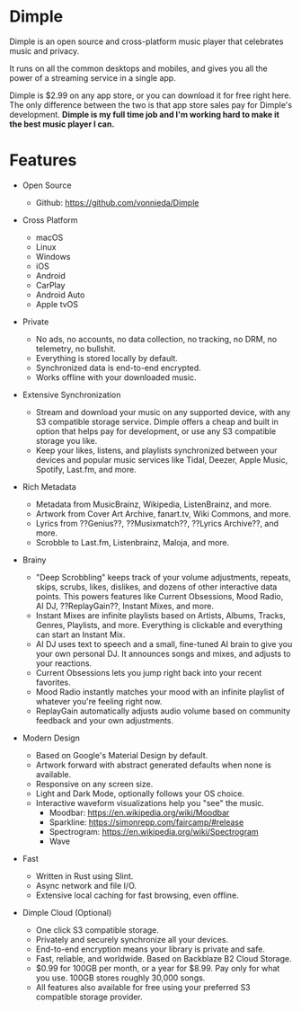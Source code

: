 # Dimple

Dimple is an open source and cross-platform music player that celebrates music
and privacy. 

It runs on all the common desktops and mobiles, and gives you all the power of
a streaming service in a single app. 

Dimple is $2.99 on any app store, or you can download it for free right here. 
The only difference between the two is that app store sales pay for Dimple's
development. **Dimple is my full time job and I'm working hard to make it the
best music player I can.**

# Features

- Open Source
  - Github: https://github.com/vonnieda/Dimple

- Cross Platform
  - macOS
  - Linux
  - Windows
  - iOS
  - Android
  - CarPlay
  - Android Auto
  - Apple tvOS

- Private
  - No ads, no accounts, no data collection, no tracking, no DRM, no telemetry,
    no bullshit.
  - Everything is stored locally by default.
  - Synchronized data is end-to-end encrypted.
  - Works offline with your downloaded music.

- Extensive Synchronization
  - Stream and download your music on any supported device, with any S3
    compatible storage service. Dimple offers a cheap and built in option that
    helps pay for development, or use any S3 compatible storage you like.
  - Keep your likes, listens, and playlists synchronized between your devices
    and popular music services like Tidal, Deezer, Apple Music, Spotify,
    Last.fm, and more.

- Rich Metadata
  - Metadata from MusicBrainz, Wikipedia, ListenBrainz, and more.
  - Artwork from Cover Art Archive, fanart.tv, Wiki Commons, and more.
  - Lyrics from ??Genius??, ??Musixmatch??, ??Lyrics Archive??, and more.
  - Scrobble to Last.fm, Listenbrainz, Maloja, and more.

- Brainy
  - "Deep Scrobbling" keeps track of your volume adjustments, repeats, skips,
    scrubs, likes, dislikes, and dozens of other interactive data points. This
    powers features like Current Obsessions, Mood Radio, AI DJ, ??ReplayGain??,
    Instant Mixes, and more.
  - Instant Mixes are infinite playlists based on Artists, Albums, Tracks,
    Genres, Playlists, and more. Everything is clickable and everything can
    start an Instant Mix.
  - AI DJ uses text to speech and a small, fine-tuned AI brain to give you your
    own personal DJ. It announces songs and mixes, and adjusts to your
    reactions.
  - Current Obsessions lets you jump right back into your recent favorites.
  - Mood Radio instantly matches your mood with an infinite playlist of whatever
    you're feeling right now.
  - ReplayGain automatically adjusts audio volume based on community feedback
    and your own adjustments.

- Modern Design
  - Based on Google's Material Design by default.
  - Artwork forward with abstract generated defaults when none is available.
  - Responsive on any screen size.
  - Light and Dark Mode, optionally follows your OS choice.
  - Interactive waveform visualizations help you "see" the music.
    - Moodbar: https://en.wikipedia.org/wiki/Moodbar
    - Sparkline: https://simonrepp.com/faircamp/#release
    - Spectrogram: https://en.wikipedia.org/wiki/Spectrogram
    - Wave

- Fast
  - Written in Rust using Slint.
  - Async network and file I/O.
  - Extensive local caching for fast browsing, even offline.

- Dimple Cloud (Optional)
  - One click S3 compatible storage.
  - Privately and securely synchronize all your devices.
  - End-to-end encryption means your library is private and safe.
  - Fast, reliable, and worldwide. Based on Backblaze B2 Cloud Storage.
  - $0.99 for 100GB per month, or a year for $8.99. Pay only for what you use.
    100GB stores roughly 30,000 songs.
  - All features also available for free using your preferred S3 compatible
    storage provider.

